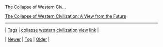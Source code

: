 <!--
title: The Collapse of Western Civilization
date: 2020-06-28T15:27:00.360Z
tags: collapse, western, civilization, view, link
-->


The Collapse of Western Civ...

[The Collapse of Western Civilization: A View from the Future](http://bonus.kottke.org/post/92756819863/the-collapse-of-western-civilization-a-view-from-the)

<!--BOTTOM-POST-NAVIGATION-->
---

| [Tags](tags.md) | [collapse](tag-collapse.md) [western](tag-western.md) [civilization](tag-civilization.md) [view](tag-view.md) [link](tag-link.md) |

| [Newer](93027881310.md) | [Top](index.md) | [Older](93041242770.md) |